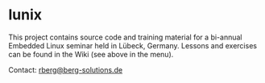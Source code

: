 # lunix

This project contains source code and training material for a bi-annual Embedded Linux seminar held in Lübeck, Germany. Lessons and exercises can be found in the Wiki (see above in the menu).

Contact: rberg@berg-solutions.de
